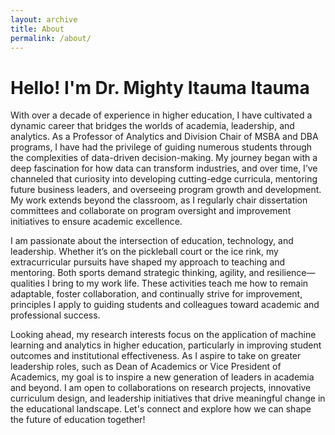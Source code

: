 ```yaml
---
layout: archive
title: About
permalink: /about/
---
```

# Hello! I'm Dr. Mighty Itauma Itauma
With over a decade of experience in higher education, I have cultivated a dynamic career that bridges the worlds of academia, leadership, and analytics. As a Professor of Analytics and Division Chair of MSBA and DBA programs, I have had the privilege of guiding numerous students through the complexities of data-driven decision-making. My journey began with a deep fascination for how data can transform industries, and over time, I’ve channeled that curiosity into developing cutting-edge curricula, mentoring future business leaders, and overseeing program growth and development. My work extends beyond the classroom, as I regularly chair dissertation committees and collaborate on program oversight and improvement initiatives to ensure academic excellence.

I am passionate about the intersection of education, technology, and leadership. Whether it’s on the pickleball court or the ice rink, my extracurricular pursuits have shaped my approach to teaching and mentoring. Both sports demand strategic thinking, agility, and resilience—qualities I bring to my work life. These activities teach me how to remain adaptable, foster collaboration, and continually strive for improvement, principles I apply to guiding students and colleagues toward academic and professional success.

Looking ahead, my research interests focus on the application of machine learning and analytics in higher education, particularly in improving student outcomes and institutional effectiveness. As I aspire to take on greater leadership roles, such as Dean of Academics or Vice President of Academics, my goal is to inspire a new generation of leaders in academia and beyond. I am open to collaborations on research projects, innovative curriculum design, and leadership initiatives that drive meaningful change in the educational landscape. Let's connect and explore how we can shape the future of education together!